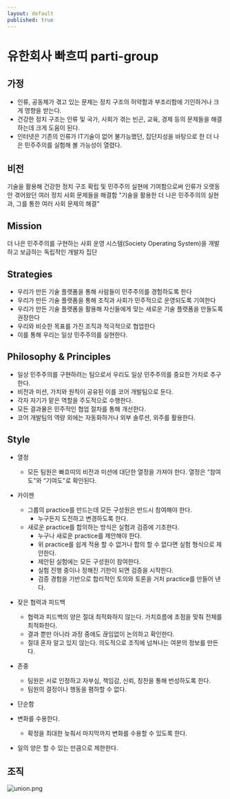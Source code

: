 ```yaml
---
layout: default
published: true
---
```


# 유한회사 빠흐띠 parti-group

## 가정

* 인류, 공동체가 겪고 있는 문제는 정치 구조의 허약함과 부조리함에 기인하거나 크게 영향을 받는다.
* 건강한 정치 구조는 인류 및 국가, 사회가 겪는 빈곤, 교육, 경제 등의 문제들을 해결하는데 크게 도움이 된다.
* 인터넷은 기존의 인류가 IT기술이 없어 불가능했던, 집단지성을 바탕으로 한 더 나은 민주주의를 실험해 볼 가능성이 열렸다.

## 비전

기술을 활용해 건강한 정치 구조 확립 및 민주주의 실현에 기여함으로써 인류가 오랫동안 겪어왔던 여러 정치 사회 문제들을 해결함 "기술을 활용한 더 나은 민주주의의 실현과, 그를 통한 여러 사회 문제의 해결"

## Mission

더 나은 민주주의를 구현하는 사회 운영 시스템(Society Operating System)을 개발하고 보급하는 독립적인 개발자 집단

## Strategies

* 우리가 만든 기술 플랫폼을 통해 사람들이 민주주의를 경험하도록 한다
* 우리가 만든 기술 플랫폼을 통해 조직과 사회가 민주적으로 운영되도록 기여한다
* 우리가 만든 기술 플랫폼을 활용해 자신들에게 맞는 새로운 기술 플랫폼을 만들도록 권장한다
* 우리와 비슷한 목표를 가진 조직과 적극적으로 협업한다
* 이를 통해 우리는 일상 민주주의를 실현한다.

## Philosophy & Principles

* 일상 민주주의를 구현하려는 팀으로서 우리도 일상 민주주의를 중요한 가치로 추구한다.
* 비전과 미션, 가치와 원칙이 공유된 이를 코어 개발팀으로 둔다.
* 각자 자기가 맡은 역할을 주도적으로 수행한다.
* 모든 결과물은 민주적인 협업 절차를 통해 개선한다.
* 코어 개발팀의 역량 외에는 자동화하거나 외부 솔루션, 외주를 활용한다.


## Style

* 열정
  * 모든 팀원은 빠흐띠의 비전과 미션에 대단한 열정을 가져야 한다. 열정은 “참여도"와 “기여도"로 확인된다.

* 카이젠
  * 그룹의 practice를 만드는데 모든 구성원은 반드시 참여해야 한다.
    * 누구든지 도전하고 변경하도록 한다.
  * 새로운 practice를 합의하는 방식은 실험과 검증에 기초한다.
    * 누구나 새로운 practice를 제안해야 한다.
    * 위 practice를 쉽게 적용 할 수 없거나 합의 할 수 없다면 실험 형식으로 제안한다.
    * 제안된 실험에는 모든 구성원이 참여한다.
    * 실험 진행 중이나 정해진 기한이 되면 검증을 시작한다.
    * 검증 경험을 기반으로 합리적인 토의와 토론을 거처 practice를 만들어 낸다.
* 잦은 협력과 피드백
  * 협력과 피드백의 양은 절대 최적화하지 않는다. 가치흐름에 초점을 맞춰 전체를 최적화한다.
  * 결과 뿐만 아니라 과정 중에도 끊임없이 논의하고 확인한다.
  * 절대 혼자 알고 있지 않는다. 의도적으로 조직에 넘쳐나는 여분의 정보를 만든다.
* 존중
  * 팀원은 서로 인정하고 자부심, 책임감, 신뢰, 칭찬을 통해 번성하도록 한다.
  * 팀원의 결정이나 행동을 폄하할 수 없다.
* 단순함
* 변화를 수용한다.
  * 확정을 최대한 늦춰서 마지막까지 변화를 수용할 수 있도록 한다.
* 일의 양은 할 수 있는 만큼으로 제한한다.


## 조직

![union.png]({{site.baseurl}}/media/union.png)
